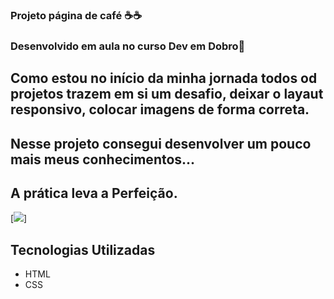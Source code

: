 
### Projeto página de café ☕☕

### Desenvolvido em aula no curso Dev em Dobro🚀


## Como estou no início da minha jornada todos od projetos trazem em si um desafio, deixar o layaut responsivo, colocar imagens de forma correta. 
## Nesse projeto consegui desenvolver um pouco mais meus conhecimentos...
## A prática leva a Perfeição.


[<img src="./tela-pagina-de-café.gif">]



## Tecnologias Utilizadas 

- HTML
- CSS

